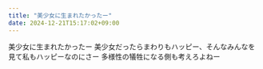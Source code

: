 ```yaml
---
title: "美少女に生まれたかったー"
date: 2024-12-21T15:17:02+09:00
---
```

美少女に生まれたかったー
美少女だったらまわりもハッピー、そんなみんなを見て私もハッピーなのにさー
多様性の犠牲になる側も考えろよねー
